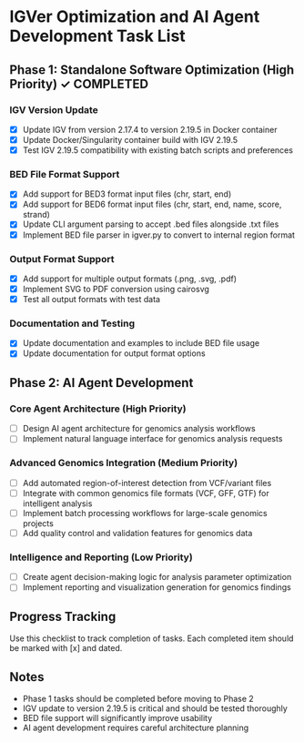# IGVer Optimization and AI Agent Development Task List

## Phase 1: Standalone Software Optimization (High Priority) ✓ COMPLETED

### IGV Version Update
- [x] Update IGV from version 2.17.4 to version 2.19.5 in Docker container
- [x] Update Docker/Singularity container build with IGV 2.19.5
- [x] Test IGV 2.19.5 compatibility with existing batch scripts and preferences

### BED File Format Support
- [x] Add support for BED3 format input files (chr, start, end)
- [x] Add support for BED6 format input files (chr, start, end, name, score, strand)
- [x] Update CLI argument parsing to accept .bed files alongside .txt files
- [x] Implement BED file parser in igver.py to convert to internal region format

### Output Format Support
- [x] Add support for multiple output formats (.png, .svg, .pdf)
- [x] Implement SVG to PDF conversion using cairosvg
- [x] Test all output formats with test data

### Documentation and Testing
- [x] Update documentation and examples to include BED file usage
- [x] Update documentation for output format options

## Phase 2: AI Agent Development

### Core Agent Architecture (High Priority)
- [ ] Design AI agent architecture for genomics analysis workflows
- [ ] Implement natural language interface for genomics analysis requests

### Advanced Genomics Integration (Medium Priority)
- [ ] Add automated region-of-interest detection from VCF/variant files
- [ ] Integrate with common genomics file formats (VCF, GFF, GTF) for intelligent analysis
- [ ] Implement batch processing workflows for large-scale genomics projects
- [ ] Add quality control and validation features for genomics data

### Intelligence and Reporting (Low Priority)
- [ ] Create agent decision-making logic for analysis parameter optimization
- [ ] Implement reporting and visualization generation for genomics findings

## Progress Tracking

Use this checklist to track completion of tasks. Each completed item should be marked with [x] and dated.

## Notes

- Phase 1 tasks should be completed before moving to Phase 2
- IGV update to version 2.19.5 is critical and should be tested thoroughly
- BED file support will significantly improve usability
- AI agent development requires careful architecture planning